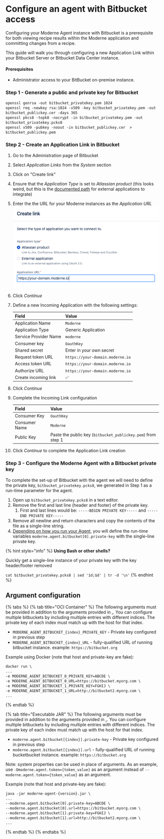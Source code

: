 # Configure an agent with Bitbucket access

Configuring your Moderne Agent instance with Bitbucket is a prerequisite for both viewing recipe results within the Moderne application and committing changes from a recipe.

This guide will walk you through configuring a new Application Link within your Bitbucket Server or Bitbucket Data Center instance.

#### Prerequisites

* Administrator access to your BitBucket on-premise instance.

### Step 1 - Generate a public and private key for Bitbucket

```shell
openssl genrsa -out bitbucket_privatekey.pem 1024
openssl req -newkey rsa:1024 -x509 -key bitbucket_privatekey.pem -out bitbucket_publickey.cer -days 365
openssl pkcs8 -topk8 -nocrypt -in bitbucket_privatekey.pem -out bitbucket_privatekey.pcks8
openssl x509 -pubkey -noout -in bitbucket_publickey.cer  > bitbucket_publickey.pem
```

### Step 2 - Create an Application Link in Bitbucket

1. Go to the Administration page of Bitbucket
2. Select _Application Links_ from the _System_ section
3. Click on "Create link"
4. Ensure that the _Application Type_ is set to _Atlassian product_ (this looks weird, but this is the [documented path](https://confluence.atlassian.com/bitbucketserver/link-to-other-applications-1018764620.html) for external applications to integrate)
5. Enter the the URL for your Moderne instances as the _Application URL_ ![create link](../../.gitbook/assets/agent-bitbucket-create-link.png)
6. Click _Continue_
7.  Define a new Incoming Application with the following settings:

    | Field                 | Value                            |
    | --------------------- | -------------------------------- |
    | Application Name      | `Moderne`                        |
    | Application Type      | Generic Application              |
    | Service Provider Name | `moderne`                        |
    | Consumer key          | `OauthKey`                       |
    | Shared secret         | Enter in your own secret         |
    | Request token URL     | `https://your-domain.moderne.io` |
    | Access token URL      | `https://your-domain.moderne.io` |
    | Authorize URL         | `https://your-domain.moderne.io` |
    | Create incoming link  | ✅                                |
8. Click _Continue_
9.  Complete the Incoming Link configuration

    | Field         | Value                                                        |
    | ------------- | ------------------------------------------------------------ |
    | Consumer Key  | `OauthKey`                                                   |
    | Consumer Name | `Moderne`                                                    |
    | Public Key    | Paste the public key (`bitbucket_publickey.pem`) from step 1 |
10. Click _Continue_ to complete the Application Link creation

### Step 3 - Configure the Moderne Agent with a Bitbucket private key

To complete the set-up of Bitbucket with the agent we will need to define the private key, `bitbucket_privatekey.pcks8`, we generated in Step 1 as a run-time parameter for the agent.

1. Open up `bitbucket_privatekey.pcks8` in a text editor.
2. Remove the first and last line (header and footer) of the private key.
   1. First and last lines would be: `-----BEGIN PRIVATE KEY-----` and `-----END PRIVATE KEY-----`
3. Remove all newline and return characters and copy the contents of the file as a single-line string.
4. [Depending on how you run your Agent](./#run-the-agent-container), you will define the run-time variables `moderne.agent.bitbucket[0].private-key` with the single-line private key.

{% hint style="info" %}
**Using Bash or other shells?**

Quickly get a single-line instance of your private key with the key header/footer removed

`cat bitbucket_privatekey.pcks8 | sed '1d;$d' | tr -d '\n'`
{% endhint %}

## Argument configuration

{% tabs %}
{% tab title="OCI Container" %}
The following arguments must be provided in addition to the arguments provided in [.](./ "mention"). You can configure multiple bitbuckets by including multiple entries with different indices. The private key of each index must match up with the host for that index.

* `MODERNE_AGENT_BITBUCKET_{index}_PRIVATE_KEY` - Private key configured in previous step
* `MODERNE_AGENT_BITBUCKET_{index}_URL` - fully-qualified URL of running bitbucket instance. example: `https://bitbucket.org`

Example using Docker (note that host and private-key are fake):

```
docker run \
...
-e MODERNE_AGENT_BITBUCKET_0_PRIVATE_KEY=ABCDE \
-e MODERNE_AGENT_BITBUCKET_0_URL=https://bitbucket.myorg.com \
-e MODERNE_AGENT_BITBUCKET_1_PRIVATE_KEY=FGHIJ \
-e MODERNE_AGENT_BITBUCKET_1_URL=http://bitbucket2.myorg.com \
...
```
{% endtab %}

{% tab title="Executable JAR" %}
The following arguments must be provided in addition to the arguments provided in [.](./ "mention"). You can configure multiple bitbuckets by including multiple entries with different indices. The private key of each index must match up with the host for that index.

* `moderne.agent.bitbucket[{index}].private-key` - Private key configured in previous step
* `moderne.agent.bitbucket[{index}].url` - fully-qualified URL of running bucketbucket instance. example: `https://bitbucket.org`

Note: system properties can be used in place of arguments. As an example, use `-Dmoderne.agent.token={token_value}` as an argument instead of `--moderne.agent.token={token_value}` as an argument.

Example (note that host and private-key are fake):

```
java -jar moderne-agent-{version}.jar \
...
--moderne.agent.bitbucket[0].private-key=ABCDE \
--moderne.agent.bitbucket[0].url=https://bitbucket.myorg.com \
--moderne.agent.bitbucket[1].private-key=FGHIJ \
--moderne.agent.bitbucket[1].url=http://bitbucket2.myorg.com \
...
```
{% endtab %}
{% endtabs %}
